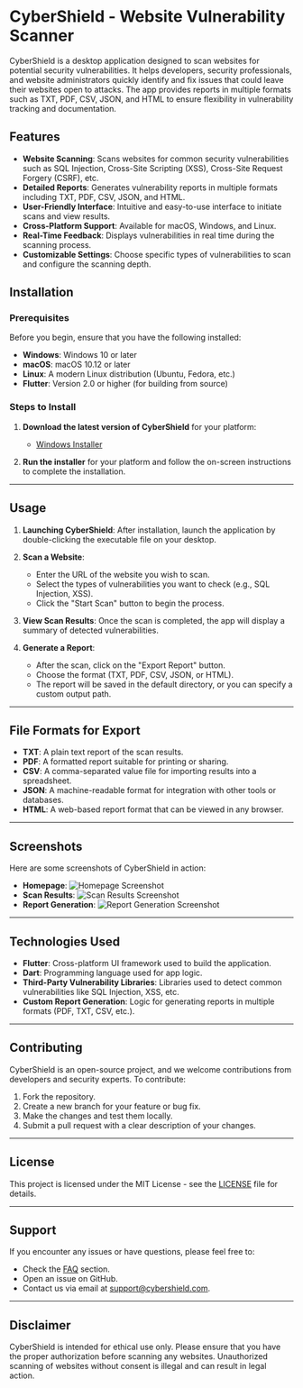 # CyberShield - Website Vulnerability Scanner

CyberShield is a desktop application designed to scan websites for potential security vulnerabilities. It helps developers, security professionals, and website administrators quickly identify and fix issues that could leave their websites open to attacks. The app provides reports in multiple formats such as TXT, PDF, CSV, JSON, and HTML to ensure flexibility in vulnerability tracking and documentation.

## Features

- **Website Scanning**: Scans websites for common security vulnerabilities such as SQL Injection, Cross-Site Scripting (XSS), Cross-Site Request Forgery (CSRF), etc.
- **Detailed Reports**: Generates vulnerability reports in multiple formats including TXT, PDF, CSV, JSON, and HTML.
- **User-Friendly Interface**: Intuitive and easy-to-use interface to initiate scans and view results.
- **Cross-Platform Support**: Available for macOS, Windows, and Linux.
- **Real-Time Feedback**: Displays vulnerabilities in real time during the scanning process.
- **Customizable Settings**: Choose specific types of vulnerabilities to scan and configure the scanning depth.

## Installation

### Prerequisites

Before you begin, ensure that you have the following installed:

- **Windows**: Windows 10 or later
- **macOS**: macOS 10.12 or later
- **Linux**: A modern Linux distribution (Ubuntu, Fedora, etc.)
- **Flutter**: Version 2.0 or higher (for building from source)

### Steps to Install

1. **Download the latest version of CyberShield** for your platform:
   
   - [Windows Installer](link-to-windows-installer)

2. **Run the installer** for your platform and follow the on-screen instructions to complete the installation.

---

## Usage

1. **Launching CyberShield**: After installation, launch the application by double-clicking the executable file on your desktop.

2. **Scan a Website**:
   - Enter the URL of the website you wish to scan.
   - Select the types of vulnerabilities you want to check (e.g., SQL Injection, XSS).
   - Click the "Start Scan" button to begin the process.
   
3. **View Scan Results**: Once the scan is completed, the app will display a summary of detected vulnerabilities.

4. **Generate a Report**: 
   - After the scan, click on the "Export Report" button.
   - Choose the format (TXT, PDF, CSV, JSON, or HTML).
   - The report will be saved in the default directory, or you can specify a custom output path.

---

## File Formats for Export

- **TXT**: A plain text report of the scan results.
- **PDF**: A formatted report suitable for printing or sharing.
- **CSV**: A comma-separated value file for importing results into a spreadsheet.
- **JSON**: A machine-readable format for integration with other tools or databases.
- **HTML**: A web-based report format that can be viewed in any browser.

---

## Screenshots

Here are some screenshots of CyberShield in action:

- **Homepage**: ![Homepage Screenshot](link-to-screenshot)
- **Scan Results**: ![Scan Results Screenshot](link-to-screenshot)
- **Report Generation**: ![Report Generation Screenshot](link-to-screenshot)

---

## Technologies Used

- **Flutter**: Cross-platform UI framework used to build the application.
- **Dart**: Programming language used for app logic.
- **Third-Party Vulnerability Libraries**: Libraries used to detect common vulnerabilities like SQL Injection, XSS, etc.
- **Custom Report Generation**: Logic for generating reports in multiple formats (PDF, TXT, CSV, etc.).

---

## Contributing

CyberShield is an open-source project, and we welcome contributions from developers and security experts. To contribute:

1. Fork the repository.
2. Create a new branch for your feature or bug fix.
3. Make the changes and test them locally.
4. Submit a pull request with a clear description of your changes.

---

## License

This project is licensed under the MIT License - see the [LICENSE](LICENSE) file for details.

---

## Support

If you encounter any issues or have questions, please feel free to:

- Check the [FAQ](#) section.
- Open an issue on GitHub.
- Contact us via email at support@cybershield.com.

---

## Disclaimer

CyberShield is intended for ethical use only. Please ensure that you have the proper authorization before scanning any websites. Unauthorized scanning of websites without consent is illegal and can result in legal action.
